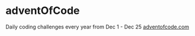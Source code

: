 # adventOfCode
Daily coding challenges every year from Dec 1 - Dec 25
[adventofcode.com](https://adventofcode.com/)
